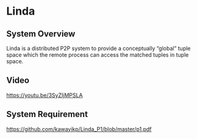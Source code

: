 # Linda
## System Overview
Linda  is a distributed P2P system to provide a conceptually “global” tuple space which the remote process can access the matched tuples in tuple space.

## Video
https://youtu.be/3SyZIjMPSLA


## System Requirement
https://github.com/kawayikp/Linda_P1/blob/master/p1.pdf
